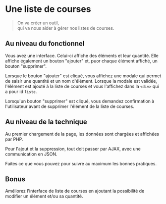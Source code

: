 # Une liste de courses
> On va créer un outil,  
> qui va nous aider à gérer nos listes de courses.

## Au niveau du fonctionnel
Vous avez une interface.
Celui-ci affiche des éléments et leur quantité.
Elle affiche également un bouton "ajouter" et, 
puor chaque élément affiché, un bouton "supprimer".

Lorsque le bouton "ajouter" est cliqué, 
vous affichez une modale qui permet de saisir une quantité et un nom d'élément.
Lorsque la modale est validée, l'élément est ajouté à la liste de courses
et vous l'affichez dans la `<div>` qui a pour id `liste`.

Lorsqu'un bouton "supprimer" est cliqué,
vous demandez confirmation à l'utilisateur
avant de supprimer l'élément de la liste de courses.

## Au niveau de la technique
Au premier chargement de la page, 
les données sont chargées et affichées par PHP.

Pour l'ajout et la suppression, 
tout doit passer par AJAX, avec une communication en JSON.

Faites ce que vous pouvez pour suivre au maximum les bonnes pratiques.

## Bonus
Améliorez l'interface de liste de courses 
en ajoutant la possibilité de modifier un élément et/ou sa quantité.